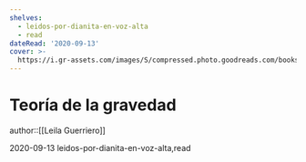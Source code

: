 ```yaml
---
shelves:
  - leidos-por-dianita-en-voz-alta
  - read
dateRead: '2020-09-13'
cover: >-
  https://i.gr-assets.com/images/S/compressed.photo.goodreads.com/books/1599807801l/50752940._SY475_.jpg
---
```

# Teoría de la gravedad

author::[[Leila Guerriero]]

2020-09-13
leidos-por-dianita-en-voz-alta,read
